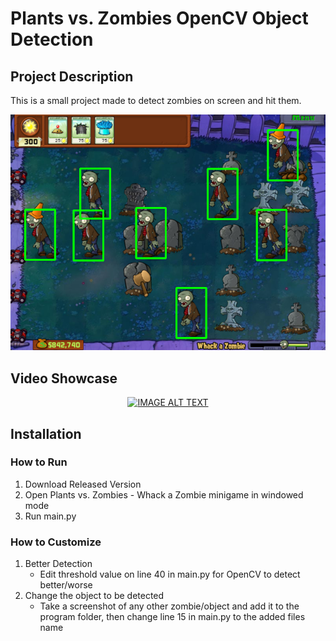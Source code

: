 # Plants vs. Zombies OpenCV Object Detection

## Project Description
This is a small project made to detect zombies on screen and hit them.
<p align="center">
    <img src=./thmb.png>
<p>
  
## Video Showcase
<div align="center">
  <a href="https://www.youtube.com/watch?v=0r7E038mZ7k&ab_channel=UrjitSharma" target='_blank'><img src="https://img.youtube.com/vi/0r7E038mZ7k/0.jpg" alt="IMAGE ALT TEXT"></a>
</div>
  
## Installation

### How to Run
1.	Download Released Version
2.	Open Plants vs. Zombies - Whack a Zombie minigame in windowed mode
3.	Run main.py

### How to Customize
1.	Better Detection
    - Edit threshold value on line 40 in main.py for OpenCV to detect better/worse
2.	Change the object to be detected
    - Take a screenshot of any other zombie/object and add it to the program folder, then change line 15 in main.py to the added files name
